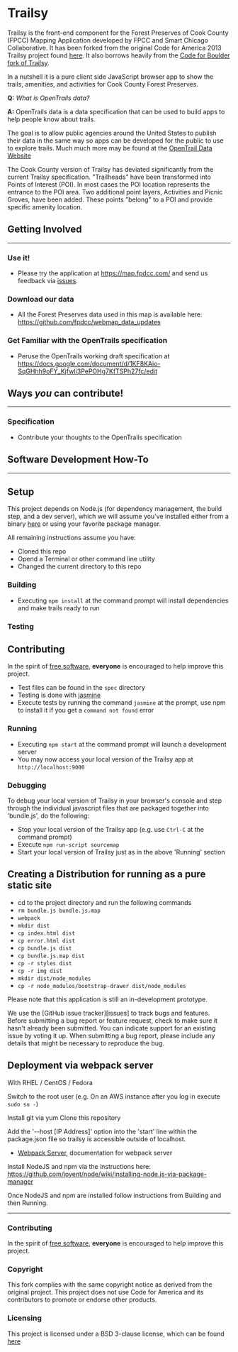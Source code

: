 Trailsy
=======

Trailsy is the front-end component for the Forest Preserves of Cook County (FPCC) Mapping Application developed by FPCC and Smart Chicago Collaborative. It has been forked from the original Code for America 2013 Trailsy project found [here](https://github.com/codeforamerica/trailsy). It also borrows heavily from the [Code for Boulder fork of Trailsy](https://github.com/codeforboulder/trailsy).

In a nutshell it is a pure client side JavaScript browser app to show the trails, amenities, and activities for Cook County Forest Preserves.

**Q:** _What is OpenTrails data?_

**A:** OpenTrails data is a data specification that can be used to build apps to help people know about trails. 

The goal is to allow public agencies around the United States to publish their data in the same way so apps can be developed for the public to use to explore trails.
Much much more may be found at the [OpenTrail Data Website](http://www.opentraildata.org/)

The Cook County version of Trailsy has deviated significantly from the current Trailsy specification. "Trailheads" have been transformed into Points of Interest (POI). In most cases the POI location represents the entrance to the POI area. Two additional point layers, Activities and Picnic Groves, have been added. These points "belong" to a POI and provide specific amenity location.


## Getting Involved
---
### Use it!
* Please try the application at https://map.fpdcc.com/ and send us feedback via [issues](https://github.com/smartchicago/trailsy/issues).

### Download our data
* All the Forest Preserves data used in this map is available here: https://github.com/fpdcc/webmap_data_updates
 
### Get Familiar with the OpenTrails specification
* Peruse the OpenTrails working draft specification at https://docs.google.com/document/d/1KF8KAio-SqGHhh9oFY_KjfwIi3PePOHg7KfTSPh27fc/edit

## Ways *you* can contribute!
---
### Specification
* Contribute your thoughts to the OpenTrails specification

## Software Development How-To
---

## Setup
This project depends on Node.js (for dependency management, the build step, and a dev server), which we will assume 
you've installed either from a binary [here](https://nodejs.org/download/) or using your favorite package manager.

All remaining instructions assume you have:
* Cloned this repo
* Opend a Terminal or other command line utility
* Changed the current directory to this repo

### Building

* Executing `npm install` at the command prompt will install dependencies and make trails ready to run

### Testing

## Contributing
In the spirit of [free software][free-sw], **everyone** is encouraged to help
improve this project.
* Test files can be found in the `spec` directory
* Testing is done with [jasmine](http://jasmine.github.io/)
* Execute tests by running the command `jasmine` at the prompt, use npm to install it if you get a `command not found` error

### Running

* Executing `npm start` at the command prompt will launch a development server
* You may now access your local version of the Trailsy app at `http://localhost:9000`

### Debugging

To debug your local version of Trailsy in your browser's console and step through the individual javascript
files that are packaged together into 'bundle.js', do the following:

* Stop your local version of the Trailsy app (e.g. use `Ctrl-C` at the command prompt)
* Execute `npm run-script sourcemap`
* Start your local version of Trailsy just as in the above 'Running' section

## Creating a Distribution for running as a pure static site
* cd to the project directory and run the following commands
* `rm bundle.js bundle.js.map`
* `webpack`
* `mkdir dist`
* `cp index.html dist`
* `cp error.html dist`
* `cp bundle.js dist`
* `cp bundle.js.map dist`
* `cp -r styles dist`
* `cp -r img dist`
* `mkdir dist/node_modules`
* `cp -r node_modules/bootstrap-drawer dist/node_modules`

Please note that this application is still an in-development prototype.

We use the [GitHub issue tracker][issues] to track bugs and features. Before
submitting a bug report or feature request, check to make sure it hasn't
already been submitted. You can indicate support for an existing issue by
voting it up. When submitting a bug report, please include any details that might
be necessary to reproduce the bug.
## Deployment via webpack server

[webpacksite]:(http://webpack.github.io/docs/webpack-dev-server.html)
With RHEL / CentOS / Fedora

Switch to the root user
(e.g. On an AWS instance after you log in execute `sudo su -`)

Install git via yum
Clone this repository

Add the '--host [IP Address]' option into the 'start' line within the package.json file so trailsy is accessible
outside of localhost. 

* [Webpack Server][webpacksite], documentation for webpack server

Install NodeJS and npm via the instructions here:
https://github.com/joyent/node/wiki/installing-node.js-via-package-manager

Once NodeJS and npm are installed follow instructions from Building and then Running.

---
### Contributing
In the spirit of [free software][free-sw], **everyone** is encouraged to help
improve this project. 

[free-sw]: http://www.fsf.org/licensing/essays/free-sw.html

### Copyright
This fork complies with the same copyright notice as derived from the original project. 
This project does not use Code for America and its contributors to promote or endorse other products.

### Licensing
This project is licensed under a BSD 3-clause license, which can be found [here](./License.md)
